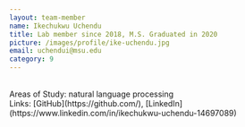 ```yaml
---
layout: team-member
name: Ikechukwu Uchendu
title: Lab member since 2018, M.S. Graduated in 2020
picture: /images/profile/ike-uchendu.jpg
email: uchendui@msu.edu
category: 9
---
```


<br/>
Areas of Study: natural language processing
<br/>
Links: [GitHub](https://github.com/), [LinkedIn](https://www.linkedin.com/in/ikechukwu-uchendu-14697089)

